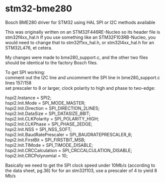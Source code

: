 # stm32-bme280
Bosch BME280 driver for STM32 using HAL
SPI or I2C methods available

This was originally written on an STM32F446RE-Nucleo so its header file is stm32f4xx_hal.h
If you use something like an STM32F103RB-Nucleo, you would need to change that to stm32f1xx_hal.h, or stm32l4xx_hal.h for an STM32L476, et cetera.

My changes were made to bme280_support.c, and the other two files should be identical to the factory Bosch files.

To get SPI working:<br>
comment out the I2C line and uncomment the SPI line in bme280_support.c lines 157/158<br>
set prescaler to 8 or larger, clock polarity to high and phase to two-edge:<br>

  hspi2.Instance = SPI2;<br>
  hspi2.Init.Mode = SPI_MODE_MASTER;<br>
  hspi2.Init.Direction = SPI_DIRECTION_2LINES;<br>
  hspi2.Init.DataSize = SPI_DATASIZE_8BIT;<br>
  hspi2.Init.CLKPolarity = SPI_POLARITY_HIGH;<br>
  hspi2.Init.CLKPhase = SPI_PHASE_2EDGE;<br>
  hspi2.Init.NSS = SPI_NSS_SOFT;<br>
  hspi2.Init.BaudRatePrescaler = SPI_BAUDRATEPRESCALER_8;<br>
  hspi2.Init.FirstBit = SPI_FIRSTBIT_MSB;<br>
  hspi2.Init.TIMode = SPI_TIMODE_DISABLE;<br>
  hspi2.Init.CRCCalculation = SPI_CRCCALCULATION_DISABLE;<br>
  hspi2.Init.CRCPolynomial = 10;<br>
 
  Basically we need to get the SPI clock speed under 10Mb/s (according to the data sheet, pg.36) for for an stm32f103, use a prescaler of 4 to yield 8 Mb/s
  
